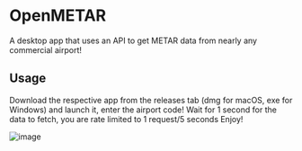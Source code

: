# OpenMETAR 

A desktop app that uses an API to get METAR data from nearly any commercial airport!

## Usage
  Download the respective app from the releases tab (dmg for macOS, exe for Windows) and launch it, enter the airport code!
  Wait for 1 second for the data to fetch, you are rate limited to 1 request/5 seconds
  Enjoy!

![image](https://github.com/user-attachments/assets/3b9c78bb-3278-423d-a00d-36bd163b24b8)
